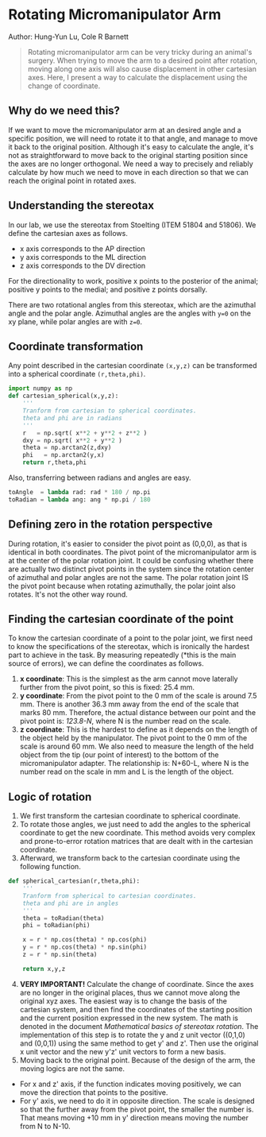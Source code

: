 # Rotating Micromanipulator Arm

Author: Hung-Yun Lu, Cole R Barnett

> Rotating micromanipulator arm can be very tricky during an animal's surgery. When trying to move the arm to a desired point after rotation, moving along one axis will also cause displacement in other cartesian axes. Here, I present a way to calculate the displacement using the change of coordinate.

## Why do we need this?
If we want to move the micromanipulator arm at an desired angle and a specific position, we will need to rotate it to that angle, and manage to move it back to the original position. Although it's easy to calculate the angle, it's not as straightforward to move back to the original starting position since the axes are no longer orthogonal. We need a way to precisely and reliably calculate by how much we need to move in each direction so that we can reach the original point in rotated axes.

## Understanding the stereotax
In our lab, we use the stereotax from Stoelting (ITEM 51804 and 51806). We define the cartesian axes as follows.

- x axis corresponds to the AP direction
- y axis corresponds to the ML direction
- z axis corresponds to the DV direction

For the directionality to work, positive x points to the posterior of the animal; positive y points to the medial; and positive z points dorsally.

There are two rotational angles from this stereotax, which are the azimuthal angle and the polar angle. Azimuthal angles are the angles with `y=0` on the xy plane, while polar angles are with `z=0`.


## Coordinate transformation
Any point described in the cartesian coordinate `(x,y,z)` can be transformed into a spherical coordinate `(r,theta,phi)`.

``` Python
import numpy as np
def cartesian_spherical(x,y,z):
    '''
    Tranform from cartesian to spherical coordinates.
    theta and phi are in radians
    '''
    r   = np.sqrt( x**2 + y**2 + z**2 )
    dxy = np.sqrt( x**2 + y**2 )
    theta = np.arctan2(z,dxy)
    phi   = np.arctan2(y,x)
    return r,theta,phi
```

Also, transferring between radians and angles are easy.

``` Python
toAngle  = lambda rad: rad * 180 / np.pi
toRadian = lambda ang: ang * np.pi / 180
```

## Defining zero in the rotation perspective
During rotation, it's easier to consider the pivot point as (0,0,0), as that is identical in both coordinates. The pivot point of the micromanipulator arm is at the center of the polar rotation joint. It could be confusing whether there are actually two distinct pivot points in the system since the rotation center of azimuthal and polar angles are not the same. The polar rotation joint IS the pivot point because when rotating azimuthally, the polar joint also rotates. It's not the other way round.

## Finding the cartesian coordinate of the point
To know the cartesian coordinate of a point to the polar joint, we first need to know the specifications of the stereotax, which is ironically the hardest part to achieve in the task. By measuring repeatedly (*this is the main source of errors), we can define the coordinates as follows.

1. **x coordinate**: This is the simplest as the arm cannot move laterally further from the pivot point, so this is fixed: 25.4 mm.
2. **y coordinate**: From the pivot point to the 0 mm of the scale is around 7.5 mm. There is another 36.3 mm away from the end of the scale that marks 80 mm. Therefore, the actual distance between our point and the pivot point is: *123.8-N*, where N is the number read on the scale.
3. **z coordinate**: This is the hardest to define as it depends on the length of the object held by the manipulator. The pivot point to the 0 mm of the scale is around 60 mm. We also need to measure the length of the held object from the tip (our point of interest) to the bottom of the micromanipulator adapter. The relationship is: N+60-L, where N is the number read on the scale in mm and L is the length of the object.

## Logic of rotation
1. We first transform the cartesian coordinate to spherical coordinate.
2. To rotate those angles, we just need to add the angles to the spherical coordinate to get the new coordinate. This method avoids very complex and prone-to-error rotation matrices that are dealt with in the cartesian coordinate.
3. Afterward, we transform back to the cartesian coordinate using the following function.

``` Python
def spherical_cartesian(r,theta,phi):
    '''
    Tranform from spherical to cartesian coordinates.
    theta and phi are in angles
    '''
    theta = toRadian(theta)
    phi = toRadian(phi)

    x = r * np.cos(theta) * np.cos(phi)
    y = r * np.cos(theta) * np.sin(phi)
    z = r * np.sin(theta)

    return x,y,z
```
4. **VERY IMPORTANT!** Calculate the change of coordinate. Since the axes are no longer in the original places, thus we cannot move along the original xyz axes. The easiest way is to change the basis of the cartesian system, and then find the coordinates of the starting position and the current position expressed in the new system. The math is denoted in the document *Mathematical basics of stereotax rotation*. The implementation of this step is to rotate the y and z unit vector ((0,1,0) and (0,0,1)) using the same method to get y' and z'. Then use the original x unit vector and the new y'z' unit vectors to form a new basis.
5. Moving back to the original point. Because of the design of the arm, the moving logics are not the same.
- For x and z' axis, if the function indicates moving positively, we can move the direction that points to the positive.
- For y' axis, we need to do it in opposite direction. The scale is designed so that the further away from the pivot point, the smaller the number is. That means moving +10 mm in y' direction means moving the number from N to N-10.